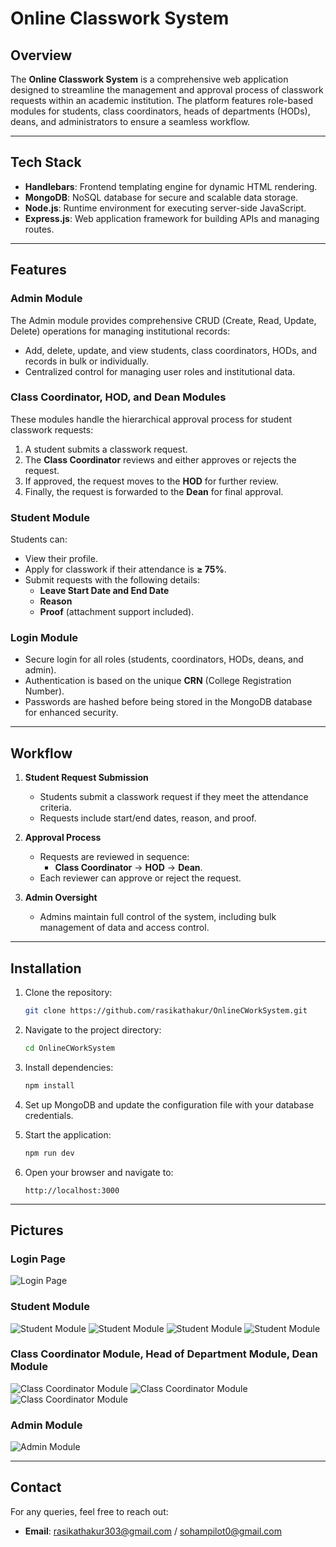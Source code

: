 # Online Classwork System

## Overview
The **Online Classwork System** is a comprehensive web application designed to streamline the management and approval process of classwork requests within an academic institution. The platform features role-based modules for students, class coordinators, heads of departments (HODs), deans, and administrators to ensure a seamless workflow.

---

## Tech Stack
- **Handlebars**: Frontend templating engine for dynamic HTML rendering.
- **MongoDB**: NoSQL database for secure and scalable data storage.
- **Node.js**: Runtime environment for executing server-side JavaScript.
- **Express.js**: Web application framework for building APIs and managing routes.

---

## Features

### Admin Module
The Admin module provides comprehensive CRUD (Create, Read, Update, Delete) operations for managing institutional records:
- Add, delete, update, and view students, class coordinators, HODs, and records in bulk or individually.
- Centralized control for managing user roles and institutional data.

### Class Coordinator, HOD, and Dean Modules
These modules handle the hierarchical approval process for student classwork requests:
1. A student submits a classwork request.
2. The **Class Coordinator** reviews and either approves or rejects the request.
3. If approved, the request moves to the **HOD** for further review.
4. Finally, the request is forwarded to the **Dean** for final approval.

### Student Module
Students can:
- View their profile.
- Apply for classwork if their attendance is **≥ 75%**.
- Submit requests with the following details:
  - **Leave Start Date and End Date**
  - **Reason**
  - **Proof** (attachment support included).

### Login Module
- Secure login for all roles (students, coordinators, HODs, deans, and admin).
- Authentication is based on the unique **CRN** (College Registration Number).
- Passwords are hashed before being stored in the MongoDB database for enhanced security.

---

## Workflow
1. **Student Request Submission**
   - Students submit a classwork request if they meet the attendance criteria.
   - Requests include start/end dates, reason, and proof.

2. **Approval Process**
   - Requests are reviewed in sequence:
     - **Class Coordinator** → **HOD** → **Dean**.
   - Each reviewer can approve or reject the request.

3. **Admin Oversight**
   - Admins maintain full control of the system, including bulk management of data and access control.

---

## Installation

1. Clone the repository:
   ```bash
   git clone https://github.com/rasikathakur/OnlineCWorkSystem.git
   ```
2. Navigate to the project directory:
   ```bash
   cd OnlineCWorkSystem
   ```
3. Install dependencies:
   ```bash
   npm install
   ```
4. Set up MongoDB and update the configuration file with your database credentials.

5. Start the application:
   ```bash
   npm run dev
   ```
6. Open your browser and navigate to:
   ```
   http://localhost:3000
   ```

---

## Pictures
### Login Page
![Login Page](images/login.png)

### Student Module
![Student Module](images/stud1.png)
![Student Module](images/stud2.png)
![Student Module](images/stud3.png)
![Student Module](images/stud4.png)

### Class Coordinator Module, Head of Department Module, Dean Module
![Class Coordinator Module](images/cc1.png)
![Class Coordinator Module](images/cc2.png)
![Class Coordinator Module](images/cc4.png)


### Admin Module
![Admin Module](images/crud.png)

---


## Contact
For any queries, feel free to reach out:
- **Email**: rasikathakur303@gmail.com / sohampilot0@gmail.com
